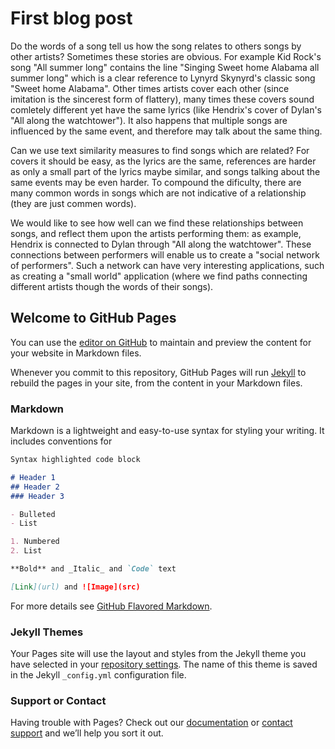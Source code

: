 # First blog post

Do the words of a song tell us how the song relates to others songs by other artists?
Sometimes these stories are obvious. For example Kid Rock's song "All summer long" contains the line "Singing Sweet home Alabama all summer long" which is a clear reference to Lynyrd Skynyrd's classic song "Sweet home Alabama".
Other times artists cover each other (since imitation is the sincerest form of flattery), many times these covers sound comletely different yet have the same lyrics (like Hendrix's cover of Dylan's "All along the watchtower").
It also happens that multiple songs are influenced by the same event, and therefore may talk about the same thing.

Can we use text similarity measures to find songs which are related? For covers it should be easy, as the lyrics are the same, references are harder as only a small part of the lyrics maybe similar, and songs talking about the same events may be even harder.
To compound the dificulty, there are many common words in songs which are not indicative of a relationship (they are just commen words).

We would like to see how well can we find these relationships between songs, and reflect them upon the artists performing them: as example, Hendrix is connected to Dylan through "All along the watchtower". 
These connections between performers will enable us to create a "social network of performers". Such a network can have very interesting applications, such as creating a "small world" application (where we find paths connecting different artists though the words of their songs).



## Welcome to GitHub Pages

You can use the [editor on GitHub](https://github.com/michaelmarkovitch/DSI-project/edit/master/index.md) to maintain and preview the content for your website in Markdown files.

Whenever you commit to this repository, GitHub Pages will run [Jekyll](https://jekyllrb.com/) to rebuild the pages in your site, from the content in your Markdown files.

### Markdown

Markdown is a lightweight and easy-to-use syntax for styling your writing. It includes conventions for

```markdown
Syntax highlighted code block

# Header 1
## Header 2
### Header 3

- Bulleted
- List

1. Numbered
2. List

**Bold** and _Italic_ and `Code` text

[Link](url) and ![Image](src)
```

For more details see [GitHub Flavored Markdown](https://guides.github.com/features/mastering-markdown/).

### Jekyll Themes

Your Pages site will use the layout and styles from the Jekyll theme you have selected in your [repository settings](https://github.com/michaelmarkovitch/DSI-project/settings). The name of this theme is saved in the Jekyll `_config.yml` configuration file.

### Support or Contact

Having trouble with Pages? Check out our [documentation](https://help.github.com/categories/github-pages-basics/) or [contact support](https://github.com/contact) and we’ll help you sort it out.
